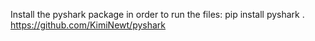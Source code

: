 
Install the pyshark package in order to run the files: pip install pyshark . https://github.com/KimiNewt/pyshark